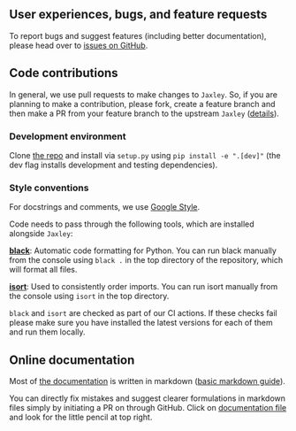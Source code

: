 ## User experiences, bugs, and feature requests

To report bugs and suggest features (including better documentation), please
head over to [issues on GitHub](https://github.com/jaxleyverse/jaxley/issues).

## Code contributions

In general, we use pull requests to make changes to `Jaxley`. So, if you are planning to
make a contribution, please fork, create a feature branch and then make a PR from
your feature branch to the upstream `Jaxley` ([details](https://docs.github.com/en/pull-requests/collaborating-with-pull-requests/proposing-changes-to-your-work-with-pull-requests/creating-a-pull-request-from-a-fork)).

### Development environment

Clone [the repo](https://github.com/jaxleyverse/jaxley) and install via `setup.py` using `pip install -e ".[dev]"` (the dev
flag installs development and testing dependencies).

### Style conventions

For docstrings and comments, we use [Google
Style](http://google.github.io/styleguide/pyguide.html#38-comments-and-docstrings).

Code needs to pass through the following tools, which are installed alongside `Jaxley`:

**[black](https://github.com/psf/black)**: Automatic code formatting for Python. You can
run black manually from the console using `black .` in the top directory of the
repository, which will format all files.

**[isort](https://github.com/timothycrosley/isort)**: Used to consistently order
imports. You can run isort manually from the console using `isort` in the top
directory.

`black` and `isort` are checked as part of our CI actions. If these
checks fail please make sure you have installed the latest versions for each of them
and run them locally.

## Online documentation

Most of [the documentation](http://mackelab.org/jaxley) is written in markdown ([basic
markdown guide](https://guides.github.com/features/mastering-markdown/)).

You can directly fix mistakes and suggest clearer formulations in markdown files simply
by initiating a PR on through GitHub. Click on [documentation
file](https://github.com/jaxleyverse/jaxley/tree/master/docs/docs) and look for the little pencil at top right.
